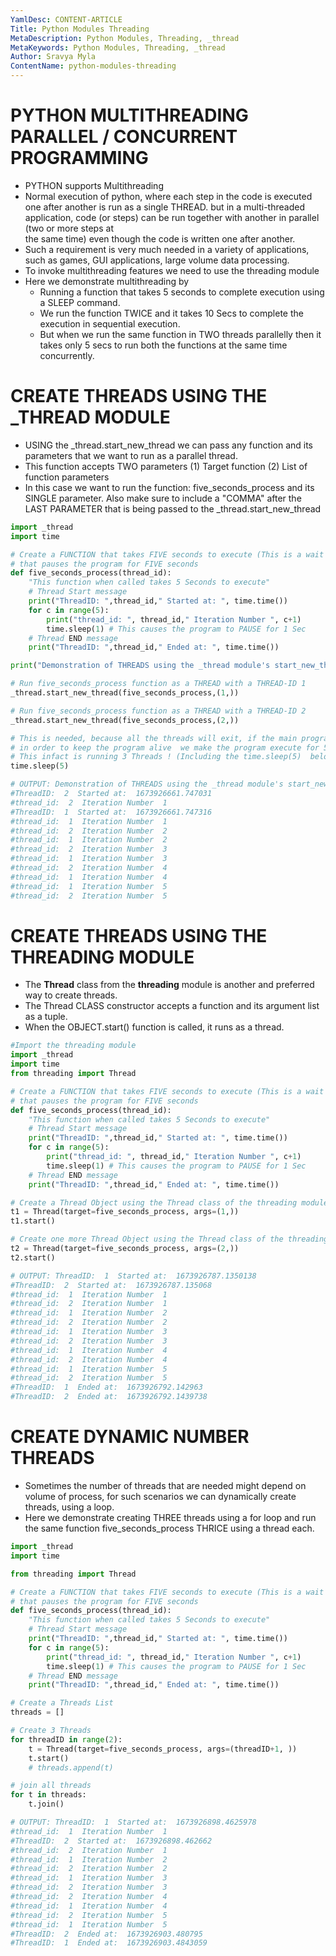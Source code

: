 ```yaml
---
YamlDesc: CONTENT-ARTICLE
Title: Python Modules Threading
MetaDescription: Python Modules, Threading, _thread
MetaKeywords: Python Modules, Threading, _thread
Author: Sravya Myla
ContentName: python-modules-threading
---
```


# PYTHON MULTITHREADING PARALLEL / CONCURRENT PROGRAMMING
* PYTHON supports Multithreading
* Normal execution of python, where each step in the code is executed one after 
  another is run as a single THREAD. but in a multi-threaded application, code 
  (or steps) can be run together with another in parallel (two or more steps at  
  the same time) even though the code is written one after another.
* Such a requirement is very much needed in a variety of applications, such as 
  games, GUI applications, large volume data processing.
* To invoke multithreading features we need to use the threading module
* Here we demonstrate multithreading by
  * Running a function that takes 5 seconds to complete execution using a SLEEP 
    command.
  * We run the function TWICE and it takes 10 Secs to complete the execution in 
    sequential execution.
  * But when we run the same function in TWO threads parallelly then it takes 
    only 5 secs to run both the functions at the same time concurrently.

# CREATE THREADS USING THE _THREAD MODULE
* USING the _thread.start_new_thread we can pass any function and its parameters
  that we want to run as a parallel thread.
* This function accepts TWO parameters (1) Target function (2) List of function 
  parameters
* In this case we want to run the function: five_seconds_process
  and its SINGLE parameter.  Also make sure to include a "COMMA" after the 
  LAST PARAMETER that is being passed to the _thread.start_new_thread

```python
import _thread
import time

# Create a FUNCTION that takes FIVE seconds to execute (This is a wait (sleep) command
# that pauses the program for FIVE seconds
def five_seconds_process(thread_id):
    "This function when called takes 5 Seconds to execute"
    # Thread Start message
    print("ThreadID: ",thread_id," Started at: ", time.time())
    for c in range(5):
        print("thread_id: ", thread_id," Iteration Number ", c+1)
        time.sleep(1) # This causes the program to PAUSE for 1 Sec
    # Thread END message
    print("ThreadID: ",thread_id," Ended at: ", time.time())

print("Demonstration of THREADS using the _thread module's start_new_thread function")

# Run five_seconds_process function as a THREAD with a THREAD-ID 1
_thread.start_new_thread(five_seconds_process,(1,))

# Run five_seconds_process function as a THREAD with a THREAD-ID 2
_thread.start_new_thread(five_seconds_process,(2,))

# This is needed, because all the threads will exit, if the main program finishes
# in order to keep the program alive  we make the program execute for 5 seconds
# This infact is running 3 Threads ! (Including the time.sleep(5)  below.
time.sleep(5)

# OUTPUT: Demonstration of THREADS using the _thread module's start_new_thread function
#ThreadID:  2  Started at:  1673926661.747031
#thread_id:  2  Iteration Number  1
#ThreadID:  1  Started at:  1673926661.747316
#thread_id:  1  Iteration Number  1
#thread_id:  2  Iteration Number  2
#thread_id:  1  Iteration Number  2
#thread_id:  2  Iteration Number  3
#thread_id:  1  Iteration Number  3
#thread_id:  2  Iteration Number  4
#thread_id:  1  Iteration Number  4
#thread_id:  1  Iteration Number  5
#thread_id:  2  Iteration Number  5
```


# CREATE THREADS USING THE THREADING MODULE
* The **Thread** class from the **threading** module is another and preferred 
  way to create threads.
* The Thread CLASS constructor accepts a function and its argument list as 
  a tuple.
* When the OBJECT.start() function is called, it runs as a thread. 
  
```python
#Import the threading module
import _thread
import time
from threading import Thread 

# Create a FUNCTION that takes FIVE seconds to execute (This is a wait (sleep) command
# that pauses the program for FIVE seconds
def five_seconds_process(thread_id):
    "This function when called takes 5 Seconds to execute"
    # Thread Start message
    print("ThreadID: ",thread_id," Started at: ", time.time())
    for c in range(5):
        print("thread_id: ", thread_id," Iteration Number ", c+1)
        time.sleep(1) # This causes the program to PAUSE for 1 Sec
    # Thread END message
    print("ThreadID: ",thread_id," Ended at: ", time.time())

# Create a Thread Object using the Thread class of the threading module
t1 = Thread(target=five_seconds_process, args=(1,))
t1.start()

# Create one more Thread Object using the Thread class of the threading module
t2 = Thread(target=five_seconds_process, args=(2,))
t2.start()

# OUTPUT: ThreadID:  1  Started at:  1673926787.1350138
#ThreadID:  2  Started at:  1673926787.135068
#thread_id:  1  Iteration Number  1
#thread_id:  2  Iteration Number  1
#thread_id:  1  Iteration Number  2
#thread_id:  2  Iteration Number  2
#thread_id:  1  Iteration Number  3
#thread_id:  2  Iteration Number  3
#thread_id:  1  Iteration Number  4
#thread_id:  2  Iteration Number  4
#thread_id:  1  Iteration Number  5
#thread_id:  2  Iteration Number  5
#ThreadID:  1  Ended at:  1673926792.142963
#ThreadID:  2  Ended at:  1673926792.1439738
```

# CREATE DYNAMIC NUMBER THREADS
* Sometimes the number of threads that are needed might depend on volume of 
  process, for such scenarios we can dynamically create threads, using a loop.
* Here we demonstrate creating THREE threads using a for loop and run the same 
  function five_seconds_process THRICE using a thread each.

```python
import _thread
import time

from threading import Thread 

# Create a FUNCTION that takes FIVE seconds to execute (This is a wait (sleep) command
# that pauses the program for FIVE seconds
def five_seconds_process(thread_id):
    "This function when called takes 5 Seconds to execute"
    # Thread Start message
    print("ThreadID: ",thread_id," Started at: ", time.time())
    for c in range(5):
        print("thread_id: ", thread_id," Iteration Number ", c+1)
        time.sleep(1) # This causes the program to PAUSE for 1 Sec
    # Thread END message
    print("ThreadID: ",thread_id," Ended at: ", time.time())

# Create a Threads List
threads = []

# Create 3 Threads
for threadID in range(2):
    t = Thread(target=five_seconds_process, args=(threadID+1, ))
    t.start()
    # threads.append(t)

# join all threads
for t in threads:
    t.join()

# OUTPUT: ThreadID:  1  Started at:  1673926898.4625978
#thread_id:  1  Iteration Number  1
#ThreadID:  2  Started at:  1673926898.462662
#thread_id:  2  Iteration Number  1
#thread_id:  1  Iteration Number  2
#thread_id:  2  Iteration Number  2
#thread_id:  1  Iteration Number  3
#thread_id:  2  Iteration Number  3
#thread_id:  2  Iteration Number  4
#thread_id:  1  Iteration Number  4
#thread_id:  2  Iteration Number  5
#thread_id:  1  Iteration Number  5
#ThreadID:  2  Ended at:  1673926903.480795
#ThreadID:  1  Ended at:  1673926903.4843059
```

